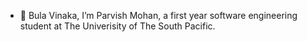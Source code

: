- 👋 Bula Vinaka, I’m Parvish Mohan, a first year software engineering student at The Univerisity of The South Pacific.



<!---
stoicsdielast/stoicsdielast is a ✨ special ✨ repository because its `README.md` (this file) appears on your GitHub profile.
You can click the Preview link to take a look at your changes.
--->
